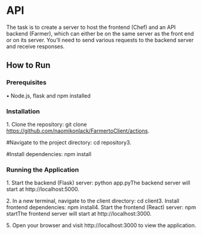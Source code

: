 # API

The task is to create a server to host the frontend (Chef) and an API backend (Farmer), which can either be on the same server as the front end or on its server. You'll need to send various requests to the backend server and receive responses.

## How to Run

### Prerequisites
•⁠  ⁠Node.js, flask and npm installed

### Installation
1.⁠ ⁠Clone the repository:
git clone https://github.com/naomikonlack/FarmertoClient/actions. 

#Navigate to the project directory:
cd repository3. 

#Install dependencies:
npm install
### Running the Application
1.⁠ ⁠Start the backend (Flask) server:
python app.pyThe backend server will start at http://localhost:5000.

2.⁠ ⁠In a new terminal, navigate to the client directory:
cd client3. Install frontend dependencies:
npm install4. Start the frontend (React) server:
npm startThe frontend server will start at http://localhost:3000.

5.⁠ ⁠Open your browser and visit http://localhost:3000 to view the application.

